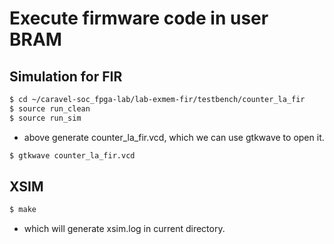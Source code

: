 # Execute firmware code in user BRAM

## Simulation for FIR
```sh
$ cd ~/caravel-soc_fpga-lab/lab-exmem-fir/testbench/counter_la_fir
$ source run_clean
$ source run_sim
```
- above generate counter_la_fir.vcd, which we can use gtkwave to open it.

```sh
$ gtkwave counter_la_fir.vcd
```

## XSIM

```sh
$ make
```

- which will generate xsim.log in current directory.
